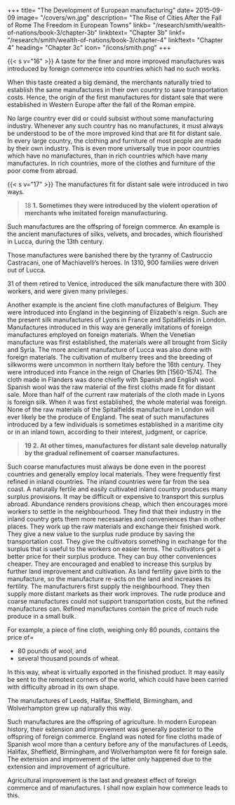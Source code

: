 +++
title=  "The Development of European manufacturing"
date=  2015-09-09
image=  "/covers/wn.jpg"
description=  "The Rise of Cities After the Fall of Rome The Freedom in European Towns"
linkb=  "/research/smith/wealth-of-nations/book-3/chapter-3b"
linkbtext=  "Chapter 3b"
linkf=  "/research/smith/wealth-of-nations/book-3/chapter-4"
linkftext=  "Chapter 4"
heading=  "Chapter 3c"
icon=  "/icons/smith.png"
+++


{{< s v="16" >}} A taste for the finer and more improved manufactures was introduced by foreign commerce into countries which had no such works.

When this taste created a big demand, the merchants naturally tried to establish the same manufactures in their own country to save transportation costs.
Hence, the origin of the first manufactures for distant sale that were established in Western Europe after the fall of the Roman empire.

No large country ever did or could subsist without some manufacturing industry.
Whenever any such country has no manufactures, it must always be understood to be of the more improved kind that are fit for distant sale.
In every large country, the clothing and furniture of most people are made by their own industry.
This is even more universally true in poor countries which have no manufactures, than in rich countries which have many manufactures.
In rich countries, more of the clothes and furniture of the poor come from abroad.


{{< s v="17" >}} The manufactures fit for distant sale were introduced in two ways.


>  18  **1. Sometimes they were introduced by the violent operation of merchants who imitated foreign manufacturing.**

Such manufactures are the offspring of foreign commerce.
An example is the ancient manufactures of silks, velvets, and brocades, which flourished in Lucca, during the 13th century.


Those manufactures were banished there by the tyranny of Castruccio Castracani, one of Machiavelli’s heroes.
In 1310, 900 families were driven out of Lucca.

31 of them retired to Venice, introduced the silk manufacture there with 300 workers, and were given many privileges.

Another example is the ancient fine cloth manufactures of Belgium.
They were introduced into England in the beginning of Elizabeth's reign.
Such are the present silk manufactures of Lyons in France and Spitalfields in London.
Manufactures introduced in this way are generally imitations of foreign manufactures employed on foreign materials.
When the Venetian manufacture was first established, the materials were all brought from Sicily and Syria.
The more ancient manufacture of Lucca was also done with foreign materials.
    The cultivation of mulberry trees and the breeding of silkworms were uncommon in northern Italy before the 16th century.
    They were introduced into France in the reign of Charles 9th [1560-1574]​.
        The cloth made in Flanders was done chiefly with Spanish and English wool.
        Spanish wool was the raw material of the first cloths made fit for distant sale.
        More than half of the current raw materials of the cloth made in Lyons is foreign silk.
        When it was first established, the whole material was foreign.
        None of the raw materials of the Spitalfields manufacture in London will ever likely be the produce of England.
The seat of such manufactures introduced by a few individuals is sometimes established in a maritime city or in an inland town, according to their interest, judgment, or caprice.

> **19 2. At other times, manufactures for distant sale develop naturally by the gradual refinement of coarser manufactures.**

Such coarse manufactures must always be done even in the poorest countries and generally employ local materials.
They were frequently first refined in inland countries.
The inland countries were far from the sea coast.
A naturally fertile and easily cultivated inland country produces many surplus provisions.
It may be difficult or expensive to transport this surplus abroad.
Abundance renders provisions cheap, which then encourages more workers to settle in the neighbourhood.
They find that their industry in the inland country gets them more necessaries and conveniences than in other places.
They work up the raw materials and exchange their finished work.
They give a new value to the surplus rude produce by saving the transportation cost.
They give the cultivators something in exchange for the surplus that is useful to the workers on easier terms.
    The cultivators get a better price for their surplus produce.
    They can buy other conveniences cheaper.
    They are encouraged and enabled to increase this surplus by further land improvement and cultivation.
As land fertility gave birth to the manufacture, so the manufacture re-acts on the land and increases its fertility.
The manufacturers first supply the neighbourhood.
They then supply more distant markets as their work improves.
The rude produce and coarse manufactures could not support transportation costs, but the refined manufactures can.
Refined manufactures contain the price of much rude produce in a small bulk.

For example, a piece of fine cloth, weighing only 80 pounds, contains the price of= 
- 80 pounds of wool, and
- several thousand pounds of wheat.

In this way, wheat is virtually exported in the finished product. It may easily be sent to the remotest corners of the world, which could have been carried with difficulty abroad in its own shape.

The manufactures of Leeds, Halifax, Sheffield, Birmingham, and Wolverhampton grew up naturally this way.

Such manufactures are the offspring of agriculture.
In modern European history, their extension and improvement was generally posterior to the offspring of foreign commerce.
England was noted for fine cloths made of Spanish wool more than a century before any of the manufactures of Leeds, Halifax, Sheffield, Birmingham, and Wolverhampton were fit for foreign sale.
The extension and improvement of the latter only happened due to the extension and improvement of agriculture.

Agricultural improvement is the last and greatest effect of foreign commerce and of manufactures. I shall now explain how commerce leads to this.
